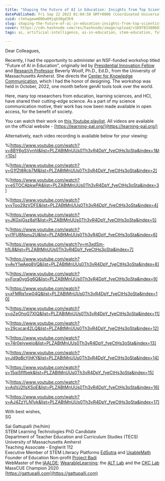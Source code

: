 ```yaml
---
title: "Shaping the Future of AI in Education: Insights from Top Scientists from Around the World"
datePublished: Fri Sep 22 2023 01:04:50 GMT+0000 (Coordinated Universal Time)
cuid: clmtwgewm000a09jqb38gd3h9
slug: shaping-the-future-of-ai-in-education-insights-from-top-scientists-from-around-the-world
cover: https://cdn.hashnode.com/res/hashnode/image/upload/v1697833806833/5f59da79-920c-48fd-bceb-25fbc738e2ca.png
tags: ai, artificial-intelligence, ai-in-education, stem-education, future-of-education

---
```


Dear Colleagues,

Recently, I had the opportunity to administer an NSF-funded workshop titled "Future of AI in Education", originally led by [Presidential Innovation Fellow](https://presidentialinnovationfellows.gov/fellows/beverly-park-woolf/) and [Research Professor](https://www.cics.umass.edu/faculty/directory/woolf_beverly) Beverly Woolf, Ph.D., Ed.D., from the University of Massachusetts Amherst. She directs the [Center for Knowledge Communication](https://centerforknowledgecommunication.org/), which I had the honor of designing. The workshop was held in October, 2022, one month before genAI tools took over the world.

Here, many top researchers from education, learning sciences, and HCI, have shared their cutting-edge science. As a part of my science communication motive, their work has now been made available in open access, for the benefit of society.

You can watch their work on [this Youtube playlist](https://www.youtube.com/playlist?list=PLZABtMnUUs0Th3vR4DpY_fyeCtHs3oSta). All videos are available on the official website - [https://learning-pal.org/](https://learning-pal.org/)

Alternatively, each video recording is available below for your viewing:

%[https://www.youtube.com/watch?v=8BY6gSVynhI&list=PLZABtMnUUs0Th3vR4DpY_fyeCtHs3oSta&index=1&t=10s] 

%[https://www.youtube.com/watch?v=G1fZt8Rcb7M&list=PLZABtMnUUs0Th3vR4DpY_fyeCtHs3oSta&index=2] 

%[https://www.youtube.com/watch?v=eSTOCAbkwPA&list=PLZABtMnUUs0Th3vR4DpY_fyeCtHs3oSta&index=3] 

%[https://www.youtube.com/watch?v=vToo29zVDFE&list=PLZABtMnUUs0Th3vR4DpY_fyeCtHs3oSta&index=4] 

%[https://www.youtube.com/watch?v=JKGsjGsz8aY&list=PLZABtMnUUs0Th3vR4DpY_fyeCtHs3oSta&index=5] 

%[https://www.youtube.com/watch?v=I1FU8Nsnu2U&list=PLZABtMnUUs0Th3vR4DpY_fyeCtHs3oSta&index=6] 

%[https://www.youtube.com/watch?v=m3xdSm-h1L8&list=PLZABtMnUUs0Th3vR4DpY_fyeCtHs3oSta&index=7] 

%[https://www.youtube.com/watch?v=AvY1wAep8VQ&list=PLZABtMnUUs0Th3vR4DpY_fyeCtHs3oSta&index=8] 

%[https://www.youtube.com/watch?v=Fora0ygSg6Q&list=PLZABtMnUUs0Th3vR4DpY_fyeCtHs3oSta&index=9] 

%[https://www.youtube.com/watch?v=xFMRq1xw04Q&list=PLZABtMnUUs0Th3vR4DpY_fyeCtHs3oSta&index=10] 

%[https://www.youtube.com/watch?v=oZeOhoG7XIQ&list=PLZABtMnUUs0Th3vR4DpY_fyeCtHs3oSta&index=11] 

%[https://www.youtube.com/watch?v=29cxcar42LQ&list=PLZABtMnUUs0Th3vR4DpY_fyeCtHs3oSta&index=12] 

%[https://www.youtube.com/watch?v=74r0eiywejo&list=PLZABtMnUUs0Th3vR4DpY_fyeCtHs3oSta&index=13] 

%[https://www.youtube.com/watch?v=Jd9qBcYjhKY&list=PLZABtMnUUs0Th3vR4DpY_fyeCtHs3oSta&index=14] 

%[https://www.youtube.com/watch?v=15qiSflfbek&list=PLZABtMnUUs0Th3vR4DpY_fyeCtHs3oSta&index=15] 

%[https://www.youtube.com/watch?v=AdVJ2fqXSoE&list=PLZABtMnUUs0Th3vR4DpY_fyeCtHs3oSta&index=16] 

%[https://www.youtube.com/watch?v=AJ4ZzYLN1yk&list=PLZABtMnUUs0Th3vR4DpY_fyeCtHs3oSta&index=17] 

With best wishes,  
SG

Sai Gattupalli (he/him)  
STEM Learning Technologies PhD Candidate  
Department of Teacher Education and Curriculum Studies (TECS)  
University of Massachusetts Amherst  
Teaching Associate - Englwrit 112  
Executive Member of STEM Literacy Platforms [EdSutra](https://edsutra.com/) and [UsableMath](https://usablemath.org/)  
Founder of Education Non-profit [Project Badi](https://projectbadi.com/)  
WebMaster of the [IAALDE](https://alliancelss.com/); [WearableLearning](http://wearablelearning.org/); the [ALT Lab](https://advancedlearningtech.com/) and the [CKC Lab](https://centerforknowledgecommunication.org/) MassCUE Champion 2020  
[https://gattupalli.com](https://gattupalli.com)